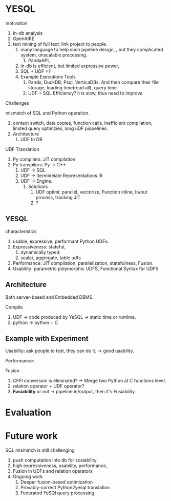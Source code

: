 # YESQL



motivation

1. in-db analysis
2. OpenAIRE
3. text mining of full text: link project to people.
   1. many language to help such pipeline design, , but they complicated system, unscalable processing.
      1. PandaAPI, 
   2. in-db is efficient, but limited expressive power, 
   3. SQL + UDF =?
   4. Example Executions Tools
      1. Pands, DuckDB, Psql, VerticaDBs. And then compare their file storage, loading time(read all), query time.
      2. UDF + SQL Efficiency? it is slow, thus need to improve

Challenges

mismatch of SQL and Python operation.

1. context switch, data copies, function calls, inefficient compilation, limited query optimzies, long uDF piopelines. 
2. Architecture
   1. UDF In DB

UDF Translation

1. Py compilers: JIT compilation
2. Py transpilers: Py -> C++
   1. UDF -> SQL
   2. UDF -> Itermideiate Representations IR
   3. UDF -> Engine.
      1. Solutions
         1. UDF optimi: parallel, vectorize, Function inline, In/out process, tracking JIT
         2. ?

## YESQL

characteristics

1. usable, expressive, performant Python UDFs.
2. Expressiveness: stateful,
   1.  dynamically typed: 
   2. scalar, aggregate, table udfs
3. Performance: JIT compilation, parallelization, statefulness, Fusion.
4. Usability: parametric polymorphic UDFS, Functional Syntax for UDFS

## Architecture

Both server-based and Embedded DBMS.

Compile

1. UDF -> code produced by YeSQL -> static time or runtime.
2. python -> python + C 

## Example with Experiment

Usability: ask people to test, they can do it.  -> good usability.

Performance: 

Fusion

1. CFFI conversion is eliminated? -> Merge two Python at C functions level.
2. relation operator + UDF operator?
3. **Fusiability** or not -> pipeline in/output, then it's Fusiability.

# Evaluation



# Future work

SQL mismatch is still challenging

1. push computation into db for scalability
2. high expressiveness, usability, performance,
3. Fusion in UDFs and relation operators
4. Ongoing work
   1. Deeper fusion-based optimization
   2. Provably-correct Python2yesql translation
   3. Federated YeSQl query processing.













